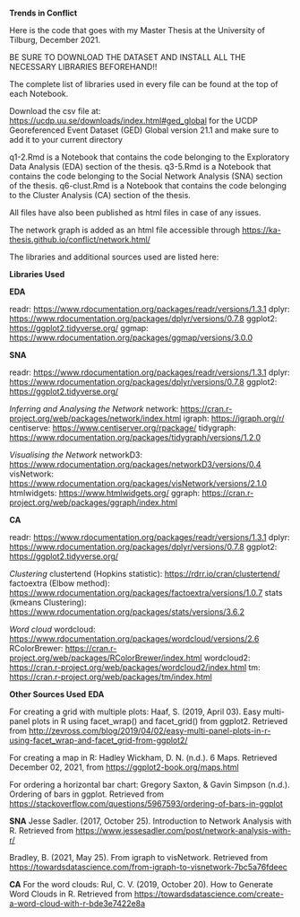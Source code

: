 **Trends in Conflict**

Here is the code that goes with my Master Thesis at the University of Tilburg, December 2021.

BE SURE TO DOWNLOAD THE DATASET AND INSTALL ALL THE NECESSARY LIBRARIES BEFOREHAND!!

The complete list of libraries used in every file can be found at the top of each Notebook.

Download the csv file at: https://ucdp.uu.se/downloads/index.html#ged_global for the UCDP Georeferenced Event Dataset (GED) Global version 21.1 and make sure to add it to your current directory

q1-2.Rmd is a Notebook that contains the code belonging to the Exploratory Data Analysis (EDA) section of the thesis.
q3-5.Rmd is a Notebook that contains the code belonging to the Social Network Analysis (SNA) section of the thesis.
q6-clust.Rmd is a Notebook that contains the code belonging to the Cluster Analysis (CA) section of the thesis.

All files have also been published as html files in case of any issues.

The network graph is added as an html file accessible through https://ka-thesis.github.io/conflict/network.html/




The libraries and additional sources used are listed here:

**Libraries Used**

**EDA**

readr: https://www.rdocumentation.org/packages/readr/versions/1.3.1 
dplyr: https://www.rdocumentation.org/packages/dplyr/versions/0.7.8 
ggplot2: https://ggplot2.tidyverse.org/ 
ggmap: https://www.rdocumentation.org/packages/ggmap/versions/3.0.0

**SNA**

readr: https://www.rdocumentation.org/packages/readr/versions/1.3.1 
dplyr: https://www.rdocumentation.org/packages/dplyr/versions/0.7.8 
ggplot2: https://ggplot2.tidyverse.org/

_Inferring and Analysing the Network_
network: https://cran.r-project.org/web/packages/network/index.html 
igraph: https://igraph.org/r/ 
centiserve: https://www.centiserver.org/rpackage/ tidygraph: https://www.rdocumentation.org/packages/tidygraph/versions/1.2.0

_Visualising the Network_
networkD3: https://www.rdocumentation.org/packages/networkD3/versions/0.4 
visNetwork: https://www.rdocumentation.org/packages/visNetwork/versions/2.1.0 
htmlwidgets: https://www.htmlwidgets.org/ 
ggraph: https://cran.r-project.org/web/packages/ggraph/index.html

**CA**

readr: https://www.rdocumentation.org/packages/readr/versions/1.3.1 
dplyr: https://www.rdocumentation.org/packages/dplyr/versions/0.7.8 
ggplot2: https://ggplot2.tidyverse.org/

_Clustering_
clustertend (Hopkins statistic): https://rdrr.io/cran/clustertend/ 
factoextra (Elbow method): https://www.rdocumentation.org/packages/factoextra/versions/1.0.7 
stats (kmeans Clustering): https://www.rdocumentation.org/packages/stats/versions/3.6.2

_Word cloud_
wordcloud: https://www.rdocumentation.org/packages/wordcloud/versions/2.6 
RColorBrewer: https://cran.r-project.org/web/packages/RColorBrewer/index.html 
wordcloud2: https://cran.r-project.org/web/packages/wordcloud2/index.html 
tm: https://cran.r-project.org/web/packages/tm/index.html

**Other Sources Used**
**EDA**

For creating a grid with multiple plots:
Haaf, S. (2019, April 03). Easy multi-panel plots in R using facet_wrap() and facet_grid() from ggplot2. Retrieved from http://zevross.com/blog/2019/04/02/easy-multi-panel-plots-in-r-using-facet_wrap-and-facet_grid-from-ggplot2/

For creating a map in R:
Hadley Wickham, D. N. (n.d.). 6 Maps. Retrieved December 02, 2021, from https://ggplot2-book.org/maps.html

For ordering a horizontal bar chart:
Gregory Saxton, & Gavin Simpson (n.d.). Ordering of bars in ggplot. Retrieved from https://stackoverflow.com/questions/5967593/ordering-of-bars-in-ggplot

**SNA**
Jesse Sadler. (2017, October 25). Introduction to Network Analysis with R. Retrieved from https://www.jessesadler.com/post/network-analysis-with-r/

Bradley, B. (2021, May 25). From igraph to visNetwork. Retrieved from https://towardsdatascience.com/from-igraph-to-visnetwork-7bc5a76fdeec

**CA**
For the word clouds:
Rul, C. V. (2019, October 20). How to Generate Word Clouds in R. Retrieved from https://towardsdatascience.com/create-a-word-cloud-with-r-bde3e7422e8a
